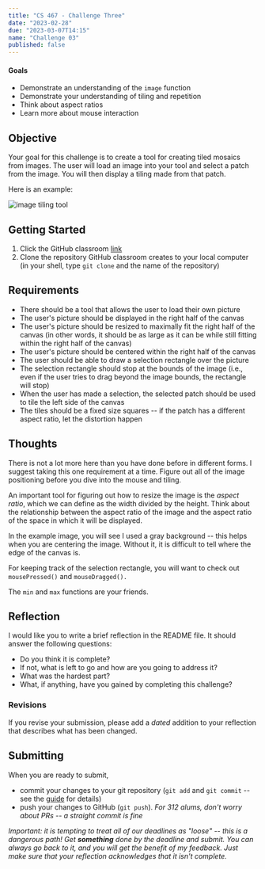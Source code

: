 ```yaml
---
title: "CS 467 - Challenge Three"
date: "2023-02-28"
due: "2023-03-07T14:15"
name: "Challenge 03"
published: false
---
```



#### Goals
- Demonstrate an understanding of the `image` function
- Demonstrate your understanding of tiling and repetition
- Think about aspect ratios
- Learn more about mouse interaction



## Objective

Your goal for this challenge is to create a tool for creating tiled mosaics from images. The user will load an image into your tool and select a patch from the image. You will then display a tiling made from that patch.

Here is an example:

![image tiling tool](../images/challenges/challenge03/challenge03_target.png)


## Getting Started


1. Click the GitHub classroom [link](https://classroom.github.com/a/zUWq-UEy)
1. Clone the repository GitHub classroom creates to your local computer (in your shell, type `git clone` and the name of the repository)



## Requirements

- There should be a tool that allows the user to load their own picture
- The user's picture should be displayed in the right half of the canvas
- The user's picture should be resized to maximally fit the right half of the canvas (in other words, it should be as large as it can be while still fitting within the right half of the canvas)
- The user's picture should be centered within the right half of the canvas
- The user should be able to draw a selection rectangle over the picture
- The selection rectangle should stop at the bounds of the image (i.e., even if the user tries to drag beyond the image bounds, the rectangle will stop)
- When the user has made a selection, the selected patch should be used to tile the left side of the canvas
- The tiles should be a fixed size squares -- if the patch has a different aspect ratio, let the distortion happen



## Thoughts

There is not a lot more here than you have done before in different forms.  I suggest taking this one requirement at a time. Figure out all of the image positioning before you dive into the mouse and tiling. 

An important tool for figuring out how to resize the image is the _aspect ratio_, which we can define as the width divided by the height. Think about the relationship between the aspect ratio of the image and the aspect ratio of the space in which it will be displayed. 

In the example image, you will see I used a gray background -- this helps when you are centering the image. Without it, it is difficult to tell where the edge of the canvas is.

For keeping track of the selection rectangle, you will want to check out `mousePressed()` and `mouseDragged().`

The `min` and `max` functions are your friends. 


## Reflection

I would like you to write a brief reflection in the README file. It should answer the following questions:

- Do you think it is complete?
- If not, what is left to go and how are you going to address it?
- What was the hardest part?
- What, if anything, have you gained by completing this challenge?


### Revisions

If you revise your submission, please add a _dated_ addition to your reflection that describes what has been changed. 



## Submitting 

When you are ready to submit, 
- commit your changes to your git repository (`git add` and `git commit` -- see the [guide](../resources/git) for details)
- push your changes to GitHub (`git push`). _For 312 alums, don't worry about PRs -- a straight commit is fine_

_Important: it is tempting to treat all of our deadlines as "loose" -- this is a dangerous path! Get **something** done by the deadline and submit. You can always go back to it, and you will get the benefit of my feedback. Just make sure that your reflection acknowledges that it isn't complete._